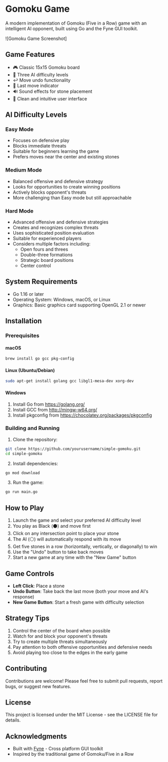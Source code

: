 # Gomoku Game

A modern implementation of Gomoku (Five in a Row) game with an intelligent AI opponent, built using Go and the Fyne GUI toolkit.

![Gomoku Game Screenshot]

## Game Features

- 🎮 Classic 15x15 Gomoku board
- 🤖 Three AI difficulty levels
- ↩️ Move undo functionality
- 🎯 Last move indicator
- 🔊 Sound effects for stone placement
- 🎨 Clean and intuitive user interface

## AI Difficulty Levels

### Easy Mode
- Focuses on defensive play
- Blocks immediate threats
- Suitable for beginners learning the game
- Prefers moves near the center and existing stones

### Medium Mode
- Balanced offensive and defensive strategy
- Looks for opportunities to create winning positions
- Actively blocks opponent's threats
- More challenging than Easy mode but still approachable

### Hard Mode
- Advanced offensive and defensive strategies
- Creates and recognizes complex threats
- Uses sophisticated position evaluation
- Suitable for experienced players
- Considers multiple factors including:
  - Open fours and threes
  - Double-three formations
  - Strategic board positions
  - Center control

## System Requirements

- Go 1.16 or later
- Operating System: Windows, macOS, or Linux
- Graphics: Basic graphics card supporting OpenGL 2.1 or newer

## Installation

### Prerequisites

#### macOS
```bash
brew install go gcc pkg-config
```

#### Linux (Ubuntu/Debian)
```bash
sudo apt-get install golang gcc libgl1-mesa-dev xorg-dev
```

#### Windows
1. Install Go from https://golang.org/
2. Install GCC from http://mingw-w64.org/
3. Install pkgconfig from https://chocolatey.org/packages/pkgconfig

### Building and Running

1. Clone the repository:
```bash
git clone https://github.com/yourusername/simple-gomoku.git
cd simple-gomoku
```

2. Install dependencies:
```bash
go mod download
```

3. Run the game:
```bash
go run main.go
```

## How to Play

1. Launch the game and select your preferred AI difficulty level
2. You play as Black (⚫) and move first
3. Click on any intersection point to place your stone
4. The AI (⚪) will automatically respond with its move
5. Get five stones in a row (horizontally, vertically, or diagonally) to win
6. Use the "Undo" button to take back moves
7. Start a new game at any time with the "New Game" button

## Game Controls

- **Left Click**: Place a stone
- **Undo Button**: Take back the last move (both your move and AI's response)
- **New Game Button**: Start a fresh game with difficulty selection

## Strategy Tips

1. Control the center of the board when possible
2. Watch for and block your opponent's threats
3. Try to create multiple threats simultaneously
4. Pay attention to both offensive opportunities and defensive needs
5. Avoid playing too close to the edges in the early game

## Contributing

Contributions are welcome! Please feel free to submit pull requests, report bugs, or suggest new features.

## License

This project is licensed under the MIT License - see the LICENSE file for details.

## Acknowledgments

- Built with [Fyne](https://fyne.io/) - Cross platform GUI toolkit
- Inspired by the traditional game of Gomoku/Five in a Row
